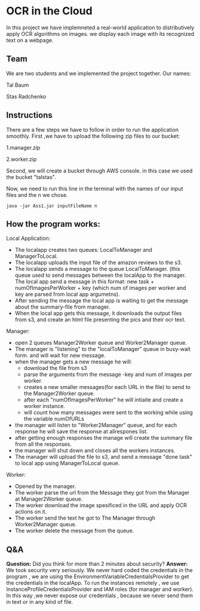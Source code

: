 # OCR in the Cloud
In this project we have implemneted a real-world application to distributively apply OCR algorithms on images.
we display each image with its recognized text on a webpage.

## Team
We are two students and we implemented the project together.
Our names:

Tal Baum

Stas Radchenko

## Instructions 
There are a few steps we have to follow in order to run the application smoothly.
First ,we have to upload the following zip files to our bucket:

1.manager.zip

2.worker.zip

Second, we will create a bucket through AWS console. in this case we used the bucket "talstas".

Now, we need to run this line in the terminal with the names of our input files and the n we chose.
```
java -jar Ass1.jar inputFileName n
```
## How the program works:
Local Application:
* The localapp creates two queues: LocalToManager and ManagerToLocal.
* The localapp uploads the input file of the amazon reviews to the s3.
* The localapp sends a message to the queue LocalToManager.
(this queue used to send messages between the localApp to the manager.
The local app send a message in this format: 
new task + numOfImagesPerWorker + key (which num of images per worker and key are parsed from local app argumetns).
 * After sending the message the local app is waiting to get the message about the summary-file from manager.
 * When the local app gets this message, it downloads the output files from s3, and create an html file presenting the pics and their ocr text.
 
 Manager:
* open 2 queues Manager2Worker queue and Worker2Manager queue.
* The manager is "listening" to the "localToManager" queue in busy-wait form. and will wait for new message.
* when the manager gets a new message he will:
   - download the file from s3
   - parse the arguments from the message -key and num of images per worker.
   - creates a new smaller messages(for each URL in the file) to send to the Manager2Worker queue.
   - after each "numOfImagesPerWorker" he will intiaite and create a worker instance.
   - will count how many messages were sent to the working while using the variable numOfURLs
* the manager will listen to "Worker2Manager" queue, and for each response he will save the response at allrespones list.
* after getting enough responses the manage will create the summary file from all the responses.
* the manager will shut down and closes all the workers instances.
* The manager will upload the file to s3, and send a message "done task" to local app using ManagerToLocal queue.

Worker:
* Opened by the manager.
* The worker parse the url from the Message they got from the Manager at Manager2Worker queue.
* The worker download the image spesificed in the URL and apply OCR actions on it.
* The worker send the text he got to The Manager through Worker2Manager queue.
* The worker delete the message from the queue.

## Q&A
**Question:** Did you think for more than 2 minutes about security? 
**Answer:** We took security very seriously. We never hard coded the credentials in the program ,
we are using the EnvironmentVariableCredentialsProvider to get the credentials in the localApp.
To run the instances remotely , we use InstanceProfileCredentialsProvider and IAM roles (for manager and worker).
In this way ,we never expose our credentials , because we never send them in text or in any kind of file.
